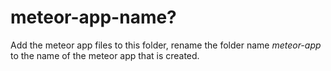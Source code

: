# meteor-app-name?
Add the meteor app files to this folder, rename the folder name *meteor-app* to the name of the meteor app that is created.
